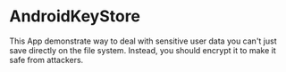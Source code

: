 # AndroidKeyStore
This App demonstrate way to deal with sensitive user data you can't just save directly on the file system. Instead, you should encrypt it to make it safe from attackers.
